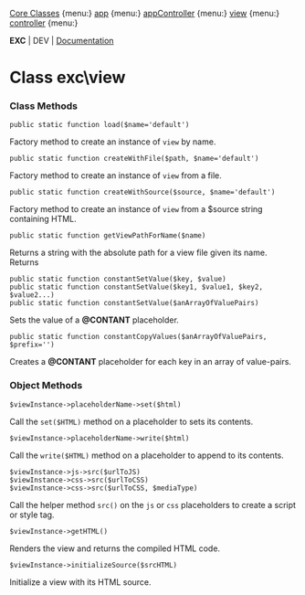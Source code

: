 [Core Classes]() {menu:}
[app](./bke_ref_app.md) {menu:}
[appController](./bke_ref_appcontroller.md) {menu:}
[view](./bke_ref_view.md) {menu:}
[controller](./bke_ref_controller.md) {menu:}

**EXC** | DEV | [Documentation](./doc_index.md)<BR>

# Class exc\view #

### Class Methods ###

```
public static function load($name='default')
```

Factory method to create an instance of `view` by name.

```
public static function createWithFile($path, $name='default')
```

Factory method to create an instance of `view` from a file.

```
public static function createWithSource($source, $name='default')
```
Factory method to create an instance of `view` from a $source string containing HTML.

```
public static function getViewPathForName($name)
```

Returns a string with the absolute path for a view file given its name. Returns

```
public static function constantSetValue($key, $value)
public static function constantSetValue($key1, $value1, $key2, $value2...)
public static function constantSetValue($anArrayOfValuePairs)
```
Sets the value of a **@CONTANT** placeholder.

```
public static function constantCopyValues($anArrayOfValuePairs, $prefix='')
```
Creates a **@CONTANT** placeholder for each key in an array of value-pairs.


### Object Methods ###

```
$viewInstance->placeholderName->set($html)
```
Call the `set($HTML)` method on a placeholder to sets its contents.

```
$viewInstance->placeholderName->write($html)
```

Call the `write($HTML)` method on a placeholder to append to its contents.

```
$viewInstance->js->src($urlToJS)
$viewInstance->css->src($urlToCSS)
$viewInstance->css->src($urlToCSS, $mediaType)
```

Call the helper method `src()` on the `js` or `css` placeholders to create a script or style tag.


```
$viewInstance->getHTML()
```
Renders the view and returns the compiled HTML code.

```
$viewInstance->initializeSource($srcHTML)
```
Initialize a view with its HTML source.
